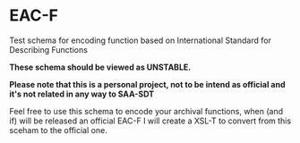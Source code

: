 EAC-F
=====

Test schema for encoding function based on International Standard for Describing Functions

**These schema should be viewed as UNSTABLE.**

**Please note that this is a personal project, not to be intend as official and it's not related in any way to SAA-SDT**

Feel free to use this schema to encode your archival functions, when (and if) will be released an official EAC-F I will create a XSL-T to convert from this sceham to the official one.